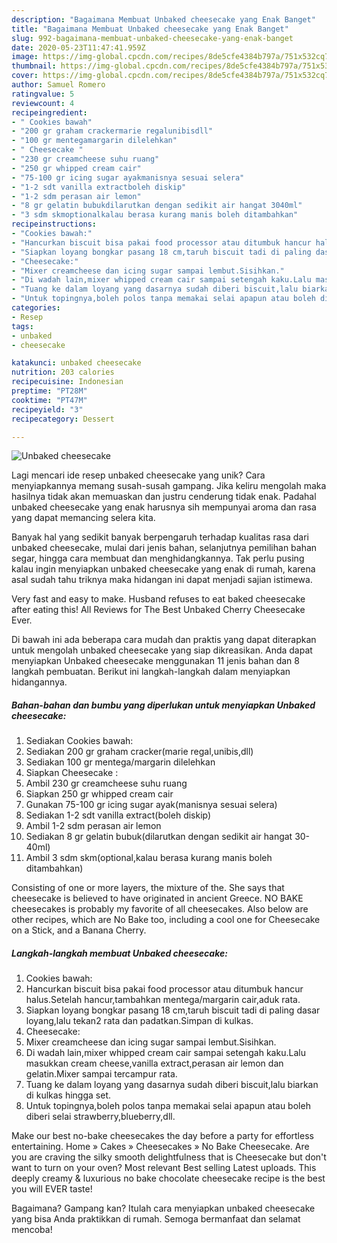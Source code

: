 ```yaml
---
description: "Bagaimana Membuat Unbaked cheesecake yang Enak Banget"
title: "Bagaimana Membuat Unbaked cheesecake yang Enak Banget"
slug: 992-bagaimana-membuat-unbaked-cheesecake-yang-enak-banget
date: 2020-05-23T11:47:41.959Z
image: https://img-global.cpcdn.com/recipes/8de5cfe4384b797a/751x532cq70/unbaked-cheesecake-foto-resep-utama.jpg
thumbnail: https://img-global.cpcdn.com/recipes/8de5cfe4384b797a/751x532cq70/unbaked-cheesecake-foto-resep-utama.jpg
cover: https://img-global.cpcdn.com/recipes/8de5cfe4384b797a/751x532cq70/unbaked-cheesecake-foto-resep-utama.jpg
author: Samuel Romero
ratingvalue: 5
reviewcount: 4
recipeingredient:
- " Cookies bawah"
- "200 gr graham crackermarie regalunibisdll"
- "100 gr mentegamargarin dilelehkan"
- " Cheesecake "
- "230 gr creamcheese suhu ruang"
- "250 gr whipped cream cair"
- "75-100 gr icing sugar ayakmanisnya sesuai selera"
- "1-2 sdt vanilla extractboleh diskip"
- "1-2 sdm perasan air lemon"
- "8 gr gelatin bubukdilarutkan dengan sedikit air hangat 3040ml"
- "3 sdm skmoptionalkalau berasa kurang manis boleh ditambahkan"
recipeinstructions:
- "Cookies bawah:"
- "Hancurkan biscuit bisa pakai food processor atau ditumbuk hancur halus.Setelah hancur,tambahkan mentega/margarin cair,aduk rata."
- "Siapkan loyang bongkar pasang 18 cm,taruh biscuit tadi di paling dasar loyang,lalu tekan2 rata dan padatkan.Simpan di kulkas."
- "Cheesecake:"
- "Mixer creamcheese dan icing sugar sampai lembut.Sisihkan."
- "Di wadah lain,mixer whipped cream cair sampai setengah kaku.Lalu masukkan cream cheese,vanilla extract,perasan air lemon dan gelatin.Mixer sampai tercampur rata."
- "Tuang ke dalam loyang yang dasarnya sudah diberi biscuit,lalu biarkan di kulkas hingga set."
- "Untuk topingnya,boleh polos tanpa memakai selai apapun atau boleh diberi selai strawberry,blueberry,dll."
categories:
- Resep
tags:
- unbaked
- cheesecake

katakunci: unbaked cheesecake 
nutrition: 203 calories
recipecuisine: Indonesian
preptime: "PT28M"
cooktime: "PT47M"
recipeyield: "3"
recipecategory: Dessert

---
```



![Unbaked cheesecake](https://img-global.cpcdn.com/recipes/8de5cfe4384b797a/751x532cq70/unbaked-cheesecake-foto-resep-utama.jpg)

Lagi mencari ide resep unbaked cheesecake yang unik? Cara menyiapkannya memang susah-susah gampang. Jika keliru mengolah maka hasilnya tidak akan memuaskan dan justru cenderung tidak enak. Padahal unbaked cheesecake yang enak harusnya sih mempunyai aroma dan rasa yang dapat memancing selera kita.

Banyak hal yang sedikit banyak berpengaruh terhadap kualitas rasa dari unbaked cheesecake, mulai dari jenis bahan, selanjutnya pemilihan bahan segar, hingga cara membuat dan menghidangkannya. Tak perlu pusing kalau ingin menyiapkan unbaked cheesecake yang enak di rumah, karena asal sudah tahu triknya maka hidangan ini dapat menjadi sajian istimewa.

Very fast and easy to make. Husband refuses to eat baked cheesecake after eating this! All Reviews for The Best Unbaked Cherry Cheesecake Ever.


Di bawah ini ada beberapa cara mudah dan praktis yang dapat diterapkan untuk mengolah unbaked cheesecake yang siap dikreasikan. Anda dapat menyiapkan Unbaked cheesecake menggunakan 11 jenis bahan dan 8 langkah pembuatan. Berikut ini langkah-langkah dalam menyiapkan hidangannya.

<!--inarticleads1-->

##### Bahan-bahan dan bumbu yang diperlukan untuk menyiapkan Unbaked cheesecake:

1. Sediakan  Cookies bawah:
1. Sediakan 200 gr graham cracker(marie regal,unibis,dll)
1. Sediakan 100 gr mentega/margarin dilelehkan
1. Siapkan  Cheesecake :
1. Ambil 230 gr creamcheese suhu ruang
1. Siapkan 250 gr whipped cream cair
1. Gunakan 75-100 gr icing sugar ayak(manisnya sesuai selera)
1. Sediakan 1-2 sdt vanilla extract(boleh diskip)
1. Ambil 1-2 sdm perasan air lemon
1. Sediakan 8 gr gelatin bubuk(dilarutkan dengan sedikit air hangat 30-40ml)
1. Ambil 3 sdm skm(optional,kalau berasa kurang manis boleh ditambahkan)


Consisting of one or more layers, the mixture of the. She says that cheesecake is believed to have originated in ancient Greece. NO BAKE cheesecakes is probably my favorite of all cheesecakes. Also below are other recipes, which are No Bake too, including a cool one for Cheesecake on a Stick, and a Banana Cherry. 

<!--inarticleads2-->

##### Langkah-langkah membuat Unbaked cheesecake:

1. Cookies bawah:
1. Hancurkan biscuit bisa pakai food processor atau ditumbuk hancur halus.Setelah hancur,tambahkan mentega/margarin cair,aduk rata.
1. Siapkan loyang bongkar pasang 18 cm,taruh biscuit tadi di paling dasar loyang,lalu tekan2 rata dan padatkan.Simpan di kulkas.
1. Cheesecake:
1. Mixer creamcheese dan icing sugar sampai lembut.Sisihkan.
1. Di wadah lain,mixer whipped cream cair sampai setengah kaku.Lalu masukkan cream cheese,vanilla extract,perasan air lemon dan gelatin.Mixer sampai tercampur rata.
1. Tuang ke dalam loyang yang dasarnya sudah diberi biscuit,lalu biarkan di kulkas hingga set.
1. Untuk topingnya,boleh polos tanpa memakai selai apapun atau boleh diberi selai strawberry,blueberry,dll.


Make our best no-bake cheesecakes the day before a party for effortless entertaining. Home » Cakes » Cheesecakes » No Bake Cheesecake. Are you are craving the silky smooth delightfulness that is Cheesecake but don&#39;t want to turn on your oven? Most relevant Best selling Latest uploads. This deeply creamy &amp; luxurious no bake chocolate cheesecake recipe is the best you will EVER taste! 

Bagaimana? Gampang kan? Itulah cara menyiapkan unbaked cheesecake yang bisa Anda praktikkan di rumah. Semoga bermanfaat dan selamat mencoba!
